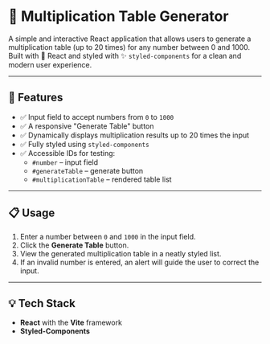 # 🔢 Multiplication Table Generator

A simple and interactive React application that allows users to generate a multiplication table (up to 20 times) for any number between 0 and 1000. Built with 💙 React and styled with ✨ `styled-components` for a clean and modern user experience.

---

## 🚀 Features

- ✅ Input field to accept numbers from `0` to `1000`
- ✅ A responsive "Generate Table" button
- ✅ Dynamically displays multiplication results up to 20 times the input
- ✅ Fully styled using `styled-components`
- ✅ Accessible IDs for testing:
  - `#number` – input field
  - `#generateTable` – generate button
  - `#multiplicationTable` – rendered table list

---

## 📋 Usage

1. Enter a number between `0` and `1000` in the input field.
2. Click the **Generate Table** button.
3. View the generated multiplication table in a neatly styled list.
4. If an invalid number is entered, an alert will guide the user to correct the input.

---

## 💡 Tech Stack

- **React** with the **Vite** framework
- **Styled-Components**
